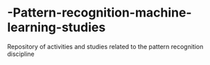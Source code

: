 # -Pattern-recognition-machine-learning-studies
 Repository of activities and studies related to the pattern recognition discipline
